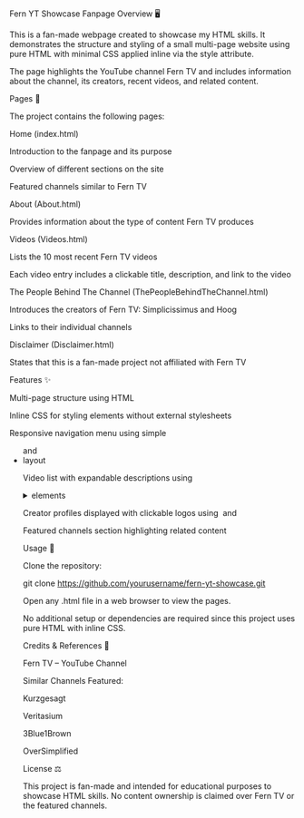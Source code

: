Fern YT Showcase Fanpage
Overview 🖥️

This is a fan-made webpage created to showcase my HTML skills. It demonstrates the structure and styling of a small multi-page website using pure HTML with minimal CSS applied inline via the style attribute.

The page highlights the YouTube channel Fern TV and includes information about the channel, its creators, recent videos, and related content.

Pages 📄

The project contains the following pages:

Home (index.html)

Introduction to the fanpage and its purpose

Overview of different sections on the site

Featured channels similar to Fern TV

About (About.html)

Provides information about the type of content Fern TV produces

Videos (Videos.html)

Lists the 10 most recent Fern TV videos

Each video entry includes a clickable title, description, and link to the video

The People Behind The Channel (ThePeopleBehindTheChannel.html)

Introduces the creators of Fern TV: Simplicissimus and Hoog

Links to their individual channels

Disclaimer (Disclaimer.html)

States that this is a fan-made project not affiliated with Fern TV

Features ✨

Multi-page structure using HTML

Inline CSS for styling elements without external stylesheets

Responsive navigation menu using simple <ul> and <li> layout

Video list with expandable descriptions using <details> and <summary> elements

Creator profiles displayed with clickable logos using <img> and <a>

Featured channels section highlighting related content

Usage 🚀

Clone the repository:

git clone https://github.com/yourusername/fern-yt-showcase.git


Open any .html file in a web browser to view the pages.

No additional setup or dependencies are required since this project uses pure HTML with inline CSS.

Credits & References 📝

Fern TV – YouTube Channel

Similar Channels Featured:

Kurzgesagt

Veritasium

3Blue1Brown

OverSimplified

License ⚖️

This project is fan-made and intended for educational purposes to showcase HTML skills.
No content ownership is claimed over Fern TV or the featured channels.
